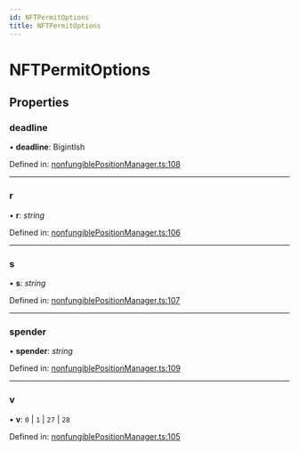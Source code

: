 ```yaml
---
id: NFTPermitOptions
title: NFTPermitOptions
---
```


# NFTPermitOptions

## Properties

### deadline

• **deadline**: BigintIsh

Defined in: [nonfungiblePositionManager.ts:108](https://github.com/Uniswap/uniswap-v3-sdk/blob/aeb1b09/src/nonfungiblePositionManager.ts#L108)

___

### r

• **r**: *string*

Defined in: [nonfungiblePositionManager.ts:106](https://github.com/Uniswap/uniswap-v3-sdk/blob/aeb1b09/src/nonfungiblePositionManager.ts#L106)

___

### s

• **s**: *string*

Defined in: [nonfungiblePositionManager.ts:107](https://github.com/Uniswap/uniswap-v3-sdk/blob/aeb1b09/src/nonfungiblePositionManager.ts#L107)

___

### spender

• **spender**: *string*

Defined in: [nonfungiblePositionManager.ts:109](https://github.com/Uniswap/uniswap-v3-sdk/blob/aeb1b09/src/nonfungiblePositionManager.ts#L109)

___

### v

• **v**: ``0`` \| ``1`` \| ``27`` \| ``28``

Defined in: [nonfungiblePositionManager.ts:105](https://github.com/Uniswap/uniswap-v3-sdk/blob/aeb1b09/src/nonfungiblePositionManager.ts#L105)
